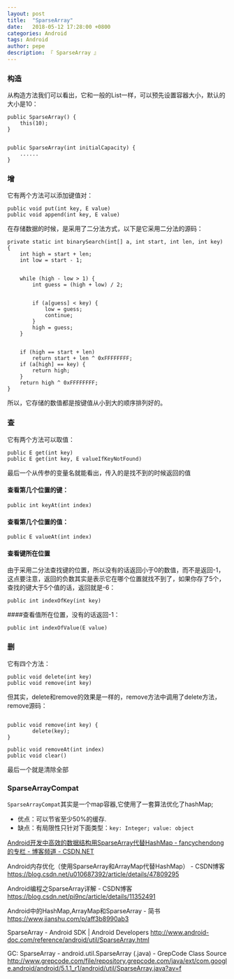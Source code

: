 ```yaml
---
layout: post
title:  "SparseArray"
date:   2018-05-12 17:28:00 +0800
categories: Android
tags: Android
author: pepe
description: 『 SparseArray 』
---
```

### **构造**
从构造方法我们可以看出，它和一般的List一样，可以预先设置容器大小，默认的大小是10：
```
public SparseArray() {  
    this(10);  
}  
  
  
public SparseArray(int initialCapacity) {  
    ......  
}  
```

### **增**
它有两个方法可以添加键值对：
```
public void put(int key, E value)  
public void append(int key, E value)   
```
在存储数据的时候，是采用了二分法方式，以下是它采用二分法的源码：
```
private static int binarySearch(int[] a, int start, int len, int key) {  
    int high = start + len;  
    int low = start - 1;  
  
  
    while (high - low > 1) {  
        int guess = (high + low) / 2;  
  
  
        if (a[guess] < key) {  
            low = guess;  
            continue;  
        }  
        high = guess;  
    }  
  
  
    if (high == start + len)  
        return start + len ^ 0xFFFFFFFF;  
    if (a[high] == key) {  
        return high;  
    }  
    return high ^ 0xFFFFFFFF;  
} 
```
所以，它存储的数值都是按键值从小到大的顺序排列好的。

### **查**
它有两个方法可以取值：
```
public E get(int key)  
public E get(int key, E valueIfKeyNotFound) 
``` 
最后一个从传参的变量名就能看出，传入的是找不到的时候返回的值

#### 查看第几个位置的键：
```
public int keyAt(int index)  
```
#### 查看第几个位置的值：
```
public E valueAt(int index)  
```
#### 查看键所在位置
由于采用二分法查找键的位置，所以没有的话返回小于0的数值，而不是返回-1，这点要注意，返回的负数其实是表示它在哪个位置就找不到了，如果你存了5个，查找的键大于5个值的话，返回就是-6：
```
public int indexOfKey(int key)  
```
####查看值所在位置，没有的话返回-1：
```
public int indexOfValue(E value) 
```

### **删**
它有四个方法：
```
public void delete(int key)  
public void remove(int key)  
```
但其实，delete和remove的效果是一样的，remove方法中调用了delete方法，remove源码：
```

public void remove(int key) {  
        delete(key);  
}  

public void removeAt(int index)  
public void clear()  
```
最后一个就是清除全部 
### SparseArrayCompat

`SparseArrayCompat`其实是一个map容器,它使用了一套算法优化了hashMap;

* 优点：可以节省至少50%的缓存.
* 缺点：有局限性只针对下面类型：`key: Integer; value: object`



[Android开发中高效的数据结构用SparseArray代替HashMap - fancychendong的专栏 - 博客频道 - CSDN.NET](http://blog.csdn.net/fancylovejava/article/details/45148325)

Android内存优化（使用SparseArray和ArrayMap代替HashMap） - CSDN博客
https://blog.csdn.net/u010687392/article/details/47809295

Android编程之SparseArray<E>详解 - CSDN博客
https://blog.csdn.net/pi9nc/article/details/11352491

Android中的HashMap,ArrayMap和SparseArray - 简书
https://www.jianshu.com/p/aff3b8990ab3

SparseArray - Android SDK | Android Developers
http://www.android-doc.com/reference/android/util/SparseArray.html

GC: SparseArray - android.util.SparseArray (.java) - GrepCode Class Source
http://www.grepcode.com/file/repository.grepcode.com/java/ext/com.google.android/android/5.1.1_r1/android/util/SparseArray.java?av=f